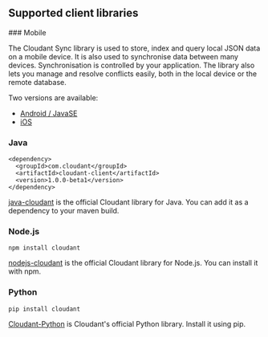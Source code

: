 ## Supported client libraries
<div id="supported"></div>
### Mobile

The Cloudant Sync library is used to store, index and query local JSON data on a mobile device.
It is also used to synchronise data between many devices.
Synchronisation is controlled by your application.
The library also lets you manage and resolve conflicts easily,
both in the local device or the remote database.

Two versions are available:

- <a href="https://github.com/cloudant/sync-android" target="_blank">Android / JavaSE</a>
- <a href="https://github.com/cloudant/CDTDatastore" target="_blank">iOS</a>

### Java

```
<dependency>
  <groupId>com.cloudant</groupId>
  <artifactId>cloudant-client</artifactId> 
  <version>1.0.0-beta1</version>
</dependency>
```

[java-cloudant](https://github.com/cloudant/java-cloudant) is the official Cloudant library for Java. You can add it as a dependency to your maven build.

### Node.js

```
npm install cloudant
```

[nodejs-cloudant](https://github.com/cloudant/nodejs-cloudant) is the official Cloudant library for Node.js. You can install it with npm.

### Python

```
pip install cloudant
```

[Cloudant-Python](https://github.com/cloudant-labs/cloudant-python) is Cloudant's official Python library. Install it using pip.
